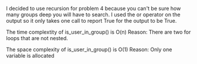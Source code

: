 I decided to use recursion for problem 4 because you can't be sure how many groups deep you will have to search. I used the or operator on the output so it only takes one call to report True for the output to be True.

The time complextity of is_user_in_group() is O(n)
Reason: There are two for loops that are not nested.

The space complexity of is_user_in_group() is O(1)
Reason: Only one variable is allocated
